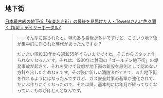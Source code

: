 ## 地下街

[日本最古級の地下街「有楽名店街」の最後を見届けた人・Towersさんに色々聞く (1/4) :: デイリーポータルZ](https://dailyportalz.jp/kiji/yurakumeitengai-to-towers_san)

> ――そんなに巡られたと。味のある看板が多いですけど、こういう地下街が集中的に作られた時代があったんですか？
>
> だいたい昭和30年から昭和55年ぐらいまでですね。そこからピタッと作られなくなるんです。それは、1980年に静岡の「ゴールデン地下街」の爆発事故が起きて、それを受けて政府が地下街の新設を原則として認めない方針を出したためなんです。その後に新しい消防法ができて、また地下街を作れるようにはなったんですけど、ガス安全対策の基準が強化されて、だいぶ作りにくくなったので、それ以降、基本的には年月が経ってなくなっていくものがほとんどなんです。
